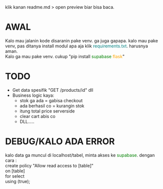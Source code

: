 klik kanan readme.md > open preview biar bisa baca.

# AWAL
Kalo mau jalanin kode disaranin pake venv. ga juga gapapa.
kalo mau pake venv, pas ditanya install modul apa aja klik <span style="color:teal">requirements.txt</span>. harusnya aman.
<br>
Kalo ga mau pake venv. cukup "pip install <span style="color:green">supabase</span> <span style="color:orange">flask</span>"

# TODO
* Get data spesifik "GET /products/id" dll
* Business logic kaya:
  - stok ga ada = gabisa checkout
  - ada berhasil co = kurangin stok
  - itung total price serverside
  - clear cart abis co
  - DLL.....



# DEBUG/KALO ADA ERROR
kalo data ga muncul di localhost/tabel, minta akses ke <span style="color:green">supabase</span>. dengan cara :
<br>
create policy "Allow read access to [table]"
<br>
on [table]
<br>
for select
<br>
using (true);
